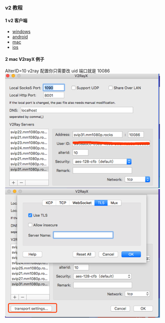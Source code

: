 ### v2 教程
#### 1 v2 客户端
- [windows](https://github.com/2dust/v2rayN/releases)
- [android](https://play.google.com/store/apps/details?id=com.github.dawndiy.bifrostv)
- [mac](https://github.com/Cenmrev/V2RayX)
- [ios](https://itunes.apple.com/us/app/kitsunebi/id1275446921?mt=8)

#### 2 mac V2rayX 例子 
AlterID=10 v2ray 配置你只需要改 uid 端口就是 10086 
![](../img/mac-v2.png)
![](../img/mac-v2-tls.png)

